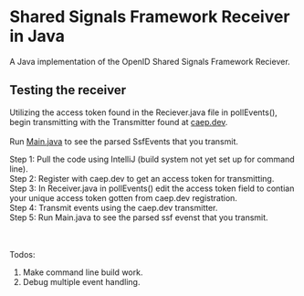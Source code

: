 <h1>
  Shared Signals Framework Receiver in Java
</h1>

A Java implementation of the OpenID Shared Signals Framework Reciever. 

<h2>
  Testing the receiver
</h2>

Utilizing the access token found in the Reciever.java file in pollEvents(), begin transmitting with the Transmitter found at <a href = "https://caep.dev/">caep.dev</a>.<br><br>
Run <a href = "src/main/java/Main.java">Main.java</a> to see the parsed SsfEvents that you transmit. 

Step 1: Pull the code using IntelliJ (build system not yet set up for command line).<br>
Step 2: Register with caep.dev to get an access token for transmitting. <br>
Step 3: In Receiver.java in pollEvents() edit the access token field to contian your unique access token gotten from caep.dev registration. <br>
Step 4: Transmit events using the caep.dev transmitter. <br>
Step 5: Run Main.java to see the parsed ssf evenst that you transmit. <br>

<br><br>
Todos:
1. Make command line build work.
2. Debug multiple event handling.  
